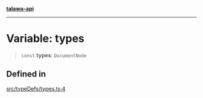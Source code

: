 [**talawa-api**](../../../README.md)

***

# Variable: types

> `const` **types**: `DocumentNode`

## Defined in

[src/typeDefs/types.ts:4](https://github.com/Suyash878/talawa-api/blob/b5a9d8b4a1ea678a3d6f5b710b3721f91a3052fc/src/typeDefs/types.ts#L4)
